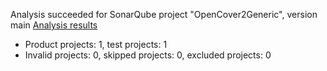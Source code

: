 Analysis succeeded for SonarQube project "OpenCover2Generic", version main [Analysis results](http://dftweb02:9000/dashboard/index/Tool-OpenCover2Generic)
- Product projects: 1, test projects: 1
- Invalid projects: 0, skipped projects: 0, excluded projects: 0
